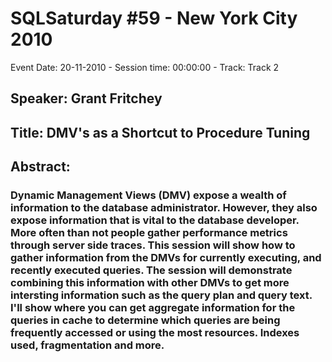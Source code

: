 # SQLSaturday #59 - New York City 2010
Event Date: 20-11-2010 - Session time: 00:00:00 - Track: Track 2
## Speaker: Grant Fritchey
## Title: DMV's as a Shortcut to Procedure Tuning
## Abstract:
### Dynamic Management Views (DMV) expose a wealth of information to the database administrator. However, they also expose information that is vital to the database developer. More often than not people gather performance metrics through server side traces. This session will show how to gather information from the DMVs for currently executing, and recently executed queries. The session will demonstrate combining this information with other DMVs to get more intersting information such as the query plan and query text. I'll show where you can get aggregate information for the queries in cache to determine which queries are being frequently accessed or using the most resources. Indexes used, fragmentation and more.
